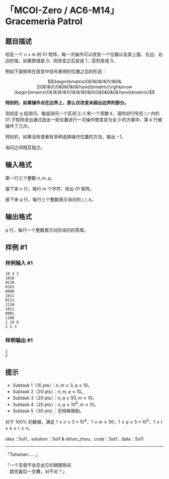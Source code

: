 # 「MCOI-Zero / AC6-M14」Gracemeria Patrol

## 题目描述

给定一个 $n\times m$ 的 01 矩阵，每一次操作可以改变一个位置以及其上面、左边、右边的值。如果原值是 $0$，则改变之后变成 $1$；否则变成 $0$。

例如下面矩阵在改变中括号表明的位置之后的形态：

$$\begin{bmatrix}0&1&0&1&1\\1&0&[0]&1&0\\0&0&0&0&1\end{bmatrix}\rightarrow \begin{bmatrix}0&1&1&1&1\\1&1&1&0&0\\0&0&0&0&1\end{bmatrix}$$

**特别的，如果操作点在边界上，那么仅改变未超出边界的部分。**

现给定 $q$ 组询问，每组询问一个区间 $[l,r]$ 和一个常数 $k$，请你对行号在 $l,r$ 内的 01 子矩阵求出通过选出一些位置进行一次操作使其变为全 $0$ 的方案中，第 $k$ 行被操作了几次。

特别的，如果没有或者有多种选择操作位置的方法，输出 $-1$。

询问之间相互独立。

## 输入格式

第一行三个整数 $n,m,q$。

接下来 $n$ 行，每行 $m$ 个字符，给出 01 矩阵。

接下来 $q$ 行，每行三个整数表示询问的 $l,r,k$。

## 输出格式

$q$ 行，每行一个整数表示对应询问的答案。

## 样例 #1

### 样例输入 #1
```
10 4 2
1010
0110
0101
0000
1011
0111
1110
1011
0001
1100
1 10 6
2 5 3
```

### 样例输出 #1

```
2
2
```

## 提示

- Subtask 1（10 pts）：$n,m\leq 3,q\leq 10$。
- Subtask 2（20 pts）：$n,m,q\leq 10$。
- Subtask 3（20 pts）：$n,q\leq 50,m\leq 10$。
- Subtask 4（20 pts）：$n,q\leq 10^4,m\leq 10$。
- Subtask 5（30 pts）：无特殊限制。

对于 $100\%$ 的数据，满足 $1\leq n\leq 5\times 10^4$，$1\leq m\leq 50$，$1\leq q\leq 5\times 10^5$，$1\leq l\leq k\leq r\leq n$。

idea：Sol1，solution：Sol1 & ethan\_zhou，code：Sol1，data：Sol1

---

 「Talisman……」

 「一个天使不会交出它的翅膀除非   
　跳完最后一支舞，对不对？」
